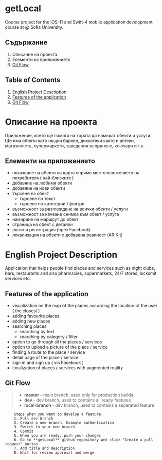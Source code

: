 # getLocal
Course project for the iOS-11 and Swift-4 mobile application development course at @ Sofia University.


## Съдържание
1. Описание на проекта
2. Елементи на приложението
3. [Git Flow](https://github.com/pepincho/getLocal#git-flow)


## Table of Contents
1. [English Project Description](https://github.com/SwiftFMI/2017_prj_get_local#english-project-description)
2. [Features of the application](https://github.com/SwiftFMI/2017_prj_get_local#features-of-the-application)
3. [Git Flow](https://github.com/SwiftFMI/2017_prj_get_local#git-flow)


# Описание на проекта
Приложение, което ще помага на хората да намират обекти и услуги. Ще има обекти като нощни барове, дискотеки както и аптеки, магазинчета, супермаркети, заведения за хранене, ключари и т.н.

## Елементи на приложението

* показване на обекти на карта спрямо местоположението на потребителя ( най-близките )
* добавяне на любими обекти
* добавяне на нови обекти
* търсене на обект
  * търсене по текст
  * търсене по категории / филтри
* възможност за разглеждане на всички обекти / услуги
* възможност за качване снимка към обект / услуга
* намиране на маршрут до обект
* страница на обект с детайли
* логин и регистрация (чрез Facebook)
* локализация на обекти с добавена реалност (AR Kit)


# English Project Description
Application that helps people find places and services such as night clubs, bars, restaurants and also pharmacies, supermarkets, 24/7 stores, locksmit services etc.

## Features of the application

* visualization on the map of the places according the location of the user ( the closest )
* adding favourite places
* adding new places
* searching places
  * searching by text
  * searching by category / filter
* option to go through all the places / services
* option to upload a picture of the place / service
* finding a route to the place / service
* detail page of the place / service
* sign in and sign up ( via Facebook )
* localization of places / services with augmented reality

## Git Flow

> - **master** - main branch, used only for production builds
> - **dev** - dev branch, used to contains all ready features
> - **local-branch** - dev branch, used to contains a separated feature

```
	Steps when you want to develop a feature.
	1. Pull dev branch
	2. Create a new branch. Example authentication
	3. Switch to your new branch
	4. Commit
	5. When you are ready, push your changes
	6. Go to **getLocal** github repository and click "Create a pull request" button
	7. Add title and description
	8. Wait for review approval and merge
```

